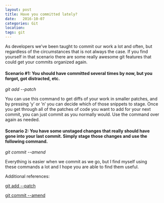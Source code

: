 ```yaml
---
layout: post
title: Have you committed lately?
date:   2016-10-07
categories: Git
location:
tags: git
---
```


As developers we’ve been taught to commit our work a lot and often, but regardless of the circumstances that is not always the case. If you find yourself in that scenario there are some really awesome git features that could get your commits organized again. 

#### Scenario #1: You should have committed several times by now, but you forgot, got distracted, etc. 

*git add --patch*

You can use this command to get diffs of your work in smaller patches, and by  pressing ‘y’ or ’n’ you can decide which of those snippets to stage. Once you get through all of the patches of code you want to add for your next commit, you can just commit as you normally would. Use the command over again as needed. 

#### Scenario 2: You have some unstaged changes that really should have gone into your last commit. Simply stage those changes and use the following command.

*git commit --amend*

Everything is easier when we commit as we go, but I find myself using these commands a lot and I hope you are able to find them useful.

Additional references: 

[git add --patch]("https://git-scm.com/docs/git-add")

[git commit --amend]("https://help.github.com/articles/changing-a-commit-message/")

